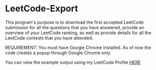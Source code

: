 # LeetCode-Export

This program's purpose is to download the first accepted LeetCode submission for all the questions that you have answered, provide an overview of your LeetCode ranking, as well as provide details for all the LeetCode contests that you have attended.

REQUIREMENT: You must have Google Chrome installed. As of now the code creates a popup through Google Chrome only. 

You can view the example output using my LeetCode Profile <a href="https://github.com/thegameworden/LeetCode-Answers">HERE</a>
